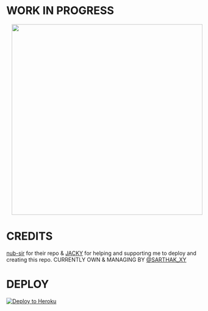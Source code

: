 # WORK IN PROGRESS 
<a href="https://telegra.ph/file/950e2c28960bfc78386fc.jpg" imageanchor="1" style="margin-left: 1em; margin-right: 1em;"><img border="0" data-original-height="200" data-original-width="200" height="" src="https://telegra.ph/file/c011eb0e908b8cba28fa9.jpg" width="500" /></a></div>

# CREDITS 
[nub-sir](https://github.com/nub-sir) for their repo & [JACKY](https://t.me/Jacky_xD) for helping and supporting me to deploy and creating this repo.
CURRENTLY OWN & MANAGING BY [@SARTHAK_XY](https://t.me/sarthak_xy)

# DEPLOY
<a href="https://heroku.com/deploy?template=https://github.com/sarthak-xd/mrbunny-robot/blob/master"> <img src="https://www2.assets.heroku.com/assets/elements/elements-buttons-2-4867044559069b937ba0fd078f5604f310a49928bd1b59fb3d2f0ff96e0d97c8.svg" alt="Deploy to Heroku" /></a></p>
